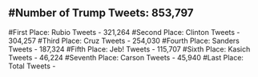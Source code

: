 #Number of Trump Tweets: 853,797
---
#First Place: Rubio Tweets - 321,264
#Second Place: Clinton Tweets - 304,257
#Third Place: Cruz Tweets - 254,030
#Fourth Place: Sanders Tweets - 187,324
#Fifth Place: Jeb! Tweets - 115,707
#Sixth Place: Kasich Tweets - 46,224
#Seventh Place: Carson Tweets - 45,940
#Last Place: Total Tweets -  
